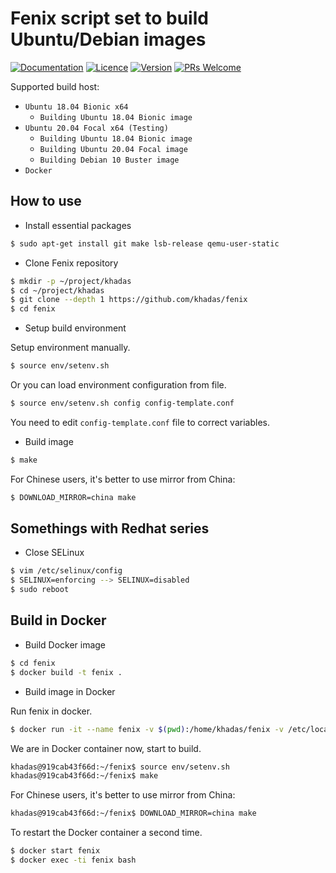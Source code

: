 # Fenix script set to build Ubuntu/Debian images

[![Documentation](https://img.shields.io/badge/Documentation-Reference-blue.svg)](https://docs.khadas.com/vim1/FenixScript.html)
[![Licence](https://img.shields.io/badge/Licence-GPL--2.0-brightgreen.svg)](https://github.com/khadas/fenix/blob/master/LICENSE)
[![Version](https://img.shields.io/badge/Version-v0.9.1-blue.svg)](https://github.com/khadas/fenix/tree/v0.9.1)
[![PRs Welcome](https://img.shields.io/badge/PRs-welcome-brightgreen.svg)](https://github.com/khadas/fenix/pulls)

Supported build host:

* `Ubuntu 18.04 Bionic x64`
  * `Building Ubuntu 18.04 Bionic image`
* `Ubuntu 20.04 Focal x64 (Testing)`
  * `Building Ubuntu 18.04 Bionic image`
  * `Building Ubuntu 20.04 Focal image`
  * `Building Debian 10 Buster image`
* `Docker`

## How to use

* Install essential packages

```bash
$ sudo apt-get install git make lsb-release qemu-user-static
```

* Clone Fenix repository

```bash
$ mkdir -p ~/project/khadas
$ cd ~/project/khadas
$ git clone --depth 1 https://github.com/khadas/fenix
$ cd fenix
```

* Setup build environment

Setup environment manually.

```bash
$ source env/setenv.sh
```

Or you can load environment configuration from file.

```bash
$ source env/setenv.sh config config-template.conf
```

You need to edit `config-template.conf` file to correct variables.

* Build image

```bash
$ make
```
For Chinese users, it's better to use mirror from China:

```bash
$ DOWNLOAD_MIRROR=china make
```

## Somethings with Redhat series

* Close SELinux

```bash
$ vim /etc/selinux/config
$ SELINUX=enforcing --> SELINUX=disabled
$ sudo reboot
```

## Build in Docker

* Build Docker image

```bash
$ cd fenix
$ docker build -t fenix .
```

* Build image in Docker

 Run fenix in docker.

```bash
$ docker run -it --name fenix -v $(pwd):/home/khadas/fenix -v /etc/localtime:/etc/localtime:ro -v /etc/timezone:/etc/timezone:ro --privileged --device=/dev/loop-control:/dev/loop-control --device=/dev/loop0:/dev/loop0 --cap-add SYS_ADMIN fenix
```

 We are in Docker container now, start to build.

```bash
khadas@919cab43f66d:~/fenix$ source env/setenv.sh
khadas@919cab43f66d:~/fenix$ make
```

For Chinese users, it's better to use mirror from China:

```bash
khadas@919cab43f66d:~/fenix$ DOWNLOAD_MIRROR=china make
```


To restart the Docker container a second time.

```bash
$ docker start fenix
$ docker exec -ti fenix bash
```
